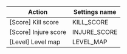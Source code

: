 | Action | Settings name |
|--------|---------------|
| [Score] Kill score | KILL_SCORE |
| [Score] Injure score | INJURE_SCORE |
| [Level] Level map | LEVEL_MAP |
